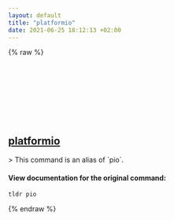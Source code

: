 ```yaml
---
layout: default
title: "platformio"
date: 2021-06-25 18:12:13 +02:00
---
```

{% raw %}
<h2 id="platformio">
  <a href="/en/common/platformio.html">platformio</a> <a href="#platformio"><svg class="icon">
    <use href="/assets/images/unicode_sprite.svg#link" />
  </svg></a>
</h2>
> This command is an alias of `pio`.

#### View documentation for the original command:
```shell
tldr pio
```
{% endraw %}